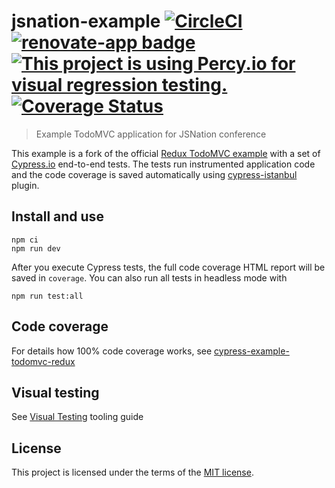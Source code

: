 # jsnation-example [![CircleCI](https://circleci.com/gh/cypress-io/jsnation-example.svg?style=svg)](https://circleci.com/gh/cypress-io/jsnation-example) [![renovate-app badge][renovate-badge]][renovate-app] [![This project is using Percy.io for visual regression testing.](https://percy.io/static/images/percy-badge.svg)](https://percy.io/cypress-io/jsnation-example) [![Coverage Status](https://coveralls.io/repos/github/cypress-io/jsnation-example/badge.svg?branch=master)](https://coveralls.io/github/cypress-io/jsnation-example?branch=master)
> Example TodoMVC application for JSNation conference

This example is a fork of the official [Redux TodoMVC example](https://github.com/reduxjs/redux/tree/master/examples/todomvc) with a set of [Cypress.io](https://www.cypress.io) end-to-end tests. The tests run instrumented application code and the code coverage is saved automatically using [cypress-istanbul](https://github.com/cypress-io/cypress-istanbul) plugin.

## Install and use

```shell
npm ci
npm run dev
```

After you execute Cypress tests, the full code coverage HTML report will be saved in `coverage`. You can also run all tests in headless mode with

```shell
npm run test:all
```

## Code coverage

For details how 100% code coverage works, see [cypress-example-todomvc-redux](https://github.com/cypress-io/cypress-example-todomvc-redux)

## Visual testing

See [Visual Testing](https://docs.cypress.io/guides/tooling/visual-testing.html) tooling guide

## License

This project is licensed under the terms of the [MIT license](/LICENSE.md).

[renovate-badge]: https://img.shields.io/badge/renovate-app-blue.svg
[renovate-app]: https://renovateapp.com/
